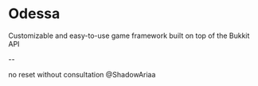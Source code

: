 # Odessa
Customizable and easy-to-use game framework built on top of the Bukkit API

--

no reset without consultation @ShadowAriaa